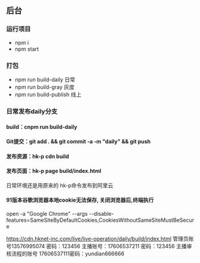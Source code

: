 ## 后台

### 运行项目
- npm i
- npm start

### 打包
- npm run build-daily  日常 
- npm run build-gray 灰度
- npm run build-publish 线上


### 日常发布daily分支
#### build：cnpm run build-daily 
#### Git提交：git add . && git commit -a -m "daily" && git push 
#### 发布资源：hk-p cdn build
#### 发布页面：hk-p page build/index.html

日常环境还是用原来的 hk-p命令发布到阿里云
#### 91版本谷歌浏览器本地cookie无法保存, 关闭浏览器后,终端执行
open -a "Google Chrome" --args --disable-features=SameSiteByDefaultCookies,CookiesWithoutSameSiteMustBeSecure

https://cdn.hknet-inc.com/live/live-operation/daily/build/index.html
管理员账号13576995074   密码：123456
主播账号：17606537211 密码：123456
主播审核流程的账号 17606537111密码：yundian666666
